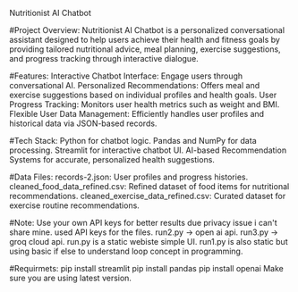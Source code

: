 Nutritionist AI Chatbot

#Project Overview:
Nutritionist AI Chatbot is a personalized conversational assistant designed to help users achieve their health and fitness goals by providing tailored nutritional advice, meal planning, exercise suggestions, and progress tracking through interactive dialogue.

#Features:
Interactive Chatbot Interface: Engage users through conversational AI.
Personalized Recommendations: Offers meal and exercise suggestions based on individual profiles and health goals.
User Progress Tracking: Monitors user health metrics such as weight and BMI.
Flexible User Data Management: Efficiently handles user profiles and historical data via JSON-based records.

#Tech Stack:
Python for chatbot logic.
Pandas and NumPy for data processing.
Streamlit for interactive chatbot UI.
AI-based Recommendation Systems for accurate, personalized health suggestions.

#Data Files:
records-2.json: User profiles and progress histories.
cleaned_food_data_refined.csv: Refined dataset of food items for nutritional recommendations.
cleaned_exercise_data_refined.csv: Curated dataset for exercise routine recommendations.

#Note:
Use your own API keys for better results due privacy issue i can't share mine.
used API keys for the files.
run2.py -> open ai api.
run3.py -> groq cloud api. 
run.py is a static webiste simple UI.
run1.py is also static but using basic if else to understand loop concept in programming.

#Requirmets:
pip install streamlit
pip install pandas
pip install openai
Make sure you are using latest version.







